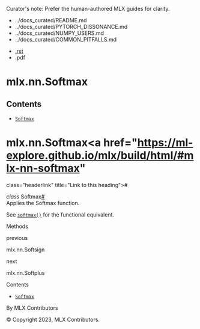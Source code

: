 Curator's note: Prefer the human-authored MLX guides for clarity.
- ../docs_curated/README.md
- ../docs_curated/PYTORCH_DISSONANCE.md
- ../docs_curated/NUMPY_USERS.md
- ../docs_curated/COMMON_PITFALLS.md


<div id="main-content" class="bd-main" role="main">

<div class="sbt-scroll-pixel-helper">

</div>

<div class="bd-content">

<div class="bd-article-container">

<div class="bd-header-article d-print-none">

<div class="header-article-items header-article__inner">

<div class="header-article-items__start">

<div class="header-article-item">

<span class="fa-solid fa-bars"></span>

</div>

</div>

<div class="header-article-items__end">

<div class="header-article-item">

<div class="article-header-buttons">

<a href="https://github.com/ml-explore/mlx"
class="btn btn-sm btn-source-repository-button"
data-bs-placement="bottom" data-bs-toggle="tooltip" target="_blank"
title="Source repository"><span class="btn__icon-container"> <em></em>
</span></a>

<div class="dropdown dropdown-download-buttons">

- <a
  href="https://ml-explore.github.io/mlx/build/html/_sources/python/nn/_autosummary/mlx.nn.Softmax.rst"
  class="btn btn-sm btn-download-source-button dropdown-item"
  data-bs-placement="left" data-bs-toggle="tooltip" target="_blank"
  title="Download source file"><span class="btn__icon-container">
  <em></em> </span> <span class="btn__text-container">.rst</span></a>
- <span class="btn__icon-container"> </span>
  <span class="btn__text-container">.pdf</span>

</div>

<span class="btn__icon-container"> </span>

<span class="fa-solid fa-list"></span>

</div>

</div>

</div>

</div>

</div>

<div id="jb-print-docs-body" class="onlyprint">

# mlx.nn.Softmax

<div id="print-main-content">

<div id="jb-print-toc">

<div>

## Contents

</div>

- <a href="https://ml-explore.github.io/mlx/build/html/#mlx.nn.Softmax"
  class="reference internal nav-link"><span class="pre"><code
  class="docutils literal notranslate">Softmax</code></span></a>

</div>

</div>

</div>

<div id="searchbox">

</div>

<div id="mlx-nn-softmax" class="section">

# mlx.nn.Softmax<a href="https://ml-explore.github.io/mlx/build/html/#mlx-nn-softmax"
class="headerlink" title="Link to this heading">#</a>

*<span class="pre">class</span><span class="w"> </span>*<span class="sig-name descname"><span class="pre">Softmax</span></span><a href="https://ml-explore.github.io/mlx/build/html/#mlx.nn.Softmax"
class="headerlink" title="Link to this definition">#</a>  
Applies the Softmax function.

See <a
href="https://ml-explore.github.io/mlx/build/html/python/nn/_autosummary_functions/mlx.nn.softmax.html#mlx.nn.softmax"
class="reference internal" title="mlx.nn.softmax"><span
class="pre"><code class="sourceCode python">softmax()</code></span></a>
for the functional equivalent.

Methods

<div class="pst-scrollable-table-container">

</div>

</div>

<div class="prev-next-area">

<a
href="https://ml-explore.github.io/mlx/build/html/python/nn/_autosummary/mlx.nn.Softsign.html"
class="left-prev" title="previous page"><em></em></a>

<div class="prev-next-info">

previous

mlx.nn.Softsign

</div>

<a
href="https://ml-explore.github.io/mlx/build/html/python/nn/_autosummary/mlx.nn.Softplus.html"
class="right-next" title="next page"></a>

<div class="prev-next-info">

next

mlx.nn.Softplus

</div>

</div>

</div>

<div class="bd-sidebar-secondary bd-toc">

<div class="sidebar-secondary-items sidebar-secondary__inner">

<div class="sidebar-secondary-item">

<div class="page-toc tocsection onthispage">

Contents

</div>

- <a href="https://ml-explore.github.io/mlx/build/html/#mlx.nn.Softmax"
  class="reference internal nav-link"><span class="pre"><code
  class="docutils literal notranslate">Softmax</code></span></a>

</div>

</div>

</div>

</div>

<div class="bd-footer-content__inner container">

<div class="footer-item">

By MLX Contributors

</div>

<div class="footer-item">

© Copyright 2023, MLX Contributors.  

</div>

<div class="footer-item">

</div>

<div class="footer-item">

</div>

</div>

</div>
